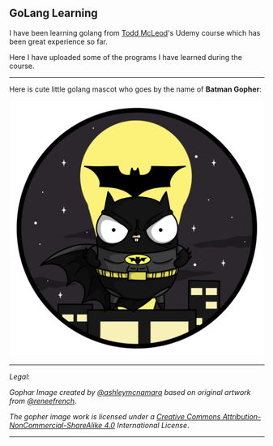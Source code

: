 ## GoLang Learning

I have been learning golang from [Todd McLeod](https://www.linkedin.com/in/tamcleod/)'s Udemy course which has been great experience so far.

Here I have uploaded some of the programs I have learned during the course.

---
Here is cute little golang mascot  who goes by the name of **Batman Gopher**: 

![Golang Gopher](BATMAN_GOPHER.png)

---

*Legal*:

_Gophar Image created by [@ashleymcnamara](https://twitter.com/ashleymcnamara?ref_src=twsrc%5Egoogle%7Ctwcamp%5Eserp%7Ctwgr%5Eauthor) based on original artwork from [@reneefrench](https://twitter.com/reneefrench?ref_src=twsrc%5Egoogle%7Ctwcamp%5Eserp%7Ctwgr%5Eauthor)_.

_The gopher image work is licensed under a [Creative Commons Attribution-NonCommercial-ShareAlike 4.0](https://creativecommons.org/licenses/by-nc-sa/4.0/) International License_.

---